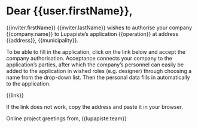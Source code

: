 # Dear {{user.firstName}},

{{inviter.firstName}} {{inviter.lastName}} wishes to authorise your company {{company.name}} to Lupapiste’s application {{operation}} at address {{address}}, {{municipality}}.

To be able to fill in the application, click on the link below and accept the company authorisation. Acceptance connects your company to the application’s parties, after which the company’s personnel can easily be added to the application in wished roles (e.g. designer) through choosing a name from the drop-down list. Then the personal data fills in automatically to the application.

{{link}}

If the link does not work, copy the address and paste it in your browser.

Online project greetings from,
{{lupapiste.team}}
